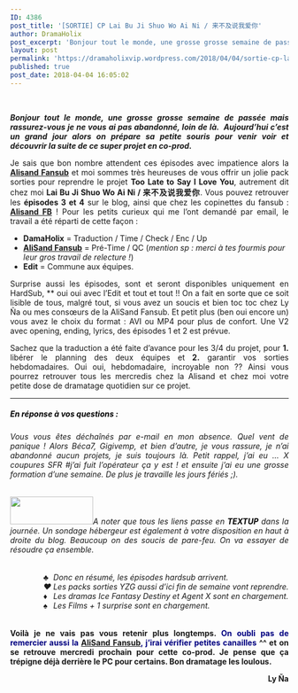 ```yaml
---
ID: 4386
post_title: '[SORTIE] CP Lai Bu Ji Shuo Wo Ai Ni / 来不及说我爱你'
author: DramaHolix
post_excerpt: 'Bonjour tout le monde, une grosse grosse semaine de pass&eacute;e mais rassurez-vous je ne vous ai pas abandonn&eacute;, loin de l&agrave;.&nbsp; Aujourd&rsquo;hui c&rsquo;est un grand jour alors on pr&eacute;pare sa petite souris pour venir voir et d&eacute;couvrir la suite de ce super projet en co-prod.&nbsp; Je sais que bon nombre attendent ces &eacute;pisodes avec impatience&hellip; <a href="https://dramaholixvip.wordpress.com/2018/04/04/sortie-cp-lai-bu-ji-shuo-wo-ai-ni-%E6%9D%A5%E4%B8%8D%E5%8F%8A%E8%AF%B4%E6%88%91%E7%88%B1%E4%BD%A0-2/">Lire la suite <span>[SORTIE] CP Lai Bu Ji Shuo Wo Ai Ni /&nbsp;&#26469;&#19981;&#21450;&#35828;&#25105;&#29233;&#20320;</span></a>'
layout: post
permalink: 'https://dramaholixvip.wordpress.com/2018/04/04/sortie-cp-lai-bu-ji-shuo-wo-ai-ni-%E6%9D%A5%E4%B8%8D%E5%8F%8A%E8%AF%B4%E6%88%91%E7%88%B1%E4%BD%A0-2/'
published: true
post_date: 2018-04-04 16:05:02
---
```


<a href='https://dramaholixvip.wordpress.com/tltsily-episode-3/'><img   src="https://dramaholixvip.files.wordpress.com/2018/04/tltsily-episode-3.jpg?w=1024&#038;h=683" class="attachment-large size-large" alt="" srcset="https://dramaholixvip.files.wordpress.com/2018/04/tltsily-episode-3.jpg 600w, https://dramaholixvip.files.wordpress.com/2018/04/tltsily-episode-3.jpg?w=150 150w, https://dramaholixvip.files.wordpress.com/2018/04/tltsily-episode-3.jpg?w=300 300w" sizes="(max-width: 600px) 100vw, 600px" data-attachment-id="3605" data-permalink="https://dramaholixvip.wordpress.com/tltsily-episode-3/" data-orig-file="https://dramaholixvip.files.wordpress.com/2018/04/tltsily-episode-3.jpg" data-orig-size="600,400" data-comments-opened="1" data-image-meta="{&quot;aperture&quot;:&quot;0&quot;,&quot;credit&quot;:&quot;&quot;,&quot;camera&quot;:&quot;&quot;,&quot;caption&quot;:&quot;&quot;,&quot;created_timestamp&quot;:&quot;0&quot;,&quot;copyright&quot;:&quot;&quot;,&quot;focal_length&quot;:&quot;0&quot;,&quot;iso&quot;:&quot;0&quot;,&quot;shutter_speed&quot;:&quot;0&quot;,&quot;title&quot;:&quot;&quot;,&quot;orientation&quot;:&quot;1&quot;}" data-image-title="TLTSILY EPISODE 3" data-image-description="" data-medium-file="https://dramaholixvip.files.wordpress.com/2018/04/tltsily-episode-3.jpg?w=300" data-large-file="https://dramaholixvip.files.wordpress.com/2018/04/tltsily-episode-3.jpg?w=1024&#038;h=683" /></a>
<a href='https://dramaholixvip.wordpress.com/tltsily-episode-4/'><img   src="https://dramaholixvip.files.wordpress.com/2018/04/tltsily-episode-4.jpg?w=1024&#038;h=683" class="attachment-large size-large" alt="" srcset="https://dramaholixvip.files.wordpress.com/2018/04/tltsily-episode-4.jpg 600w, https://dramaholixvip.files.wordpress.com/2018/04/tltsily-episode-4.jpg?w=150 150w, https://dramaholixvip.files.wordpress.com/2018/04/tltsily-episode-4.jpg?w=300 300w" sizes="(max-width: 600px) 100vw, 600px" data-attachment-id="3606" data-permalink="https://dramaholixvip.wordpress.com/tltsily-episode-4/" data-orig-file="https://dramaholixvip.files.wordpress.com/2018/04/tltsily-episode-4.jpg" data-orig-size="600,400" data-comments-opened="1" data-image-meta="{&quot;aperture&quot;:&quot;0&quot;,&quot;credit&quot;:&quot;&quot;,&quot;camera&quot;:&quot;&quot;,&quot;caption&quot;:&quot;&quot;,&quot;created_timestamp&quot;:&quot;0&quot;,&quot;copyright&quot;:&quot;&quot;,&quot;focal_length&quot;:&quot;0&quot;,&quot;iso&quot;:&quot;0&quot;,&quot;shutter_speed&quot;:&quot;0&quot;,&quot;title&quot;:&quot;&quot;,&quot;orientation&quot;:&quot;1&quot;}" data-image-title="TLTSILY EPISODE 4" data-image-description="" data-medium-file="https://dramaholixvip.files.wordpress.com/2018/04/tltsily-episode-4.jpg?w=300" data-large-file="https://dramaholixvip.files.wordpress.com/2018/04/tltsily-episode-4.jpg?w=1024&#038;h=683" /></a>

<p style="text-align:justify;"><strong><em>Bonjour tout le monde, une grosse grosse semaine de passée mais rassurez-vous je ne vous ai pas abandonné, loin de là.  Aujourd&rsquo;hui c&rsquo;est un grand jour alors on prépare sa petite souris pour venir voir et découvrir la suite de ce super projet en co-prod. </em></strong></p>
<p style="text-align:justify;">Je sais que bon nombre attendent ces épisodes avec impatience alors la <a href="http://alisandfansub.eklablog.com/"><strong>Alisand Fansub</strong></a> et moi sommes très heureuses de vous offrir un jolie pack sorties pour reprendre le projet <strong>Too Late to Say I Love You</strong>, autrement dit chez moi <strong>Lai Bu Ji Shuo Wo Ai Ni / 来不及说我爱你</strong>. Vous pouvez retrouver les <strong>épisodes 3 et 4</strong> sur le blog, ainsi que chez les copinettes du fansub : <a href="http://alisandfansub.eklablog.com/"><strong>Alisand FB</strong></a> ! Pour les petits curieux qui me l&rsquo;ont demandé par email, le travail a été réparti de cette façon :</p>
<ul>
<li><strong>DamaHolix</strong> = Traduction / Time / Check / Enc / Up</li>
<li><a href="http://alisandfansub.eklablog.com/"><strong>AliSand Fansub</strong></a> = Pré-Time / QC (<em>mention sp : merci à tes fourmis pour leur gros travail de relecture !</em>)</li>
<li><strong>Edit</strong> = Commune aux équipes.</li>
</ul>
<p style="text-align:justify;">Surprise aussi les épisodes, sont et seront disponibles uniquement en HardSub, ** oui oui avec l&rsquo;Edit et tout et tout !! On a fait en sorte que ce soit lisible de tous, malgré tout, si vous avez un soucis et bien toc toc chez Ly Ña ou mes consœurs de la AliSand Fansub. Et petit plus (ben oui encore un) vous avez le choix du format : AVI ou MP4 pour plus de confort. Une V2 avec opening, ending, lyrics, des épisodes 1 et 2 est prévue.</p>
<p style="text-align:justify;">Sachez que la traduction a été faite d&rsquo;avance pour les 3/4 du projet, pour <strong>1.</strong> libérer le planning des deux équipes et<strong> 2.</strong> garantir vos sorties hebdomadaires. Oui oui, hebdomadaire, incroyable non ?? Ainsi vous pourrez retrouver tous les mercredis chez la Alisand et chez moi votre petite dose de dramatage quotidien sur ce projet.</p>
<hr />
<h5 style="text-align:justify;"><span style="color:#000000;"><strong>En réponse à vos questions : </strong></span></h5>
<h6 style="text-align:justify;">Vous vous êtes déchaînés par e-mail en mon absence. Quel vent de panique ! Alors Béca7, Gigivemp, et bien d&rsquo;autre, je vous rassure, je n&rsquo;ai abandonné aucun projets, je suis toujours là. Petit rappel, j&rsquo;ai eu &#8230; X coupures SFR <em>#j&rsquo;ai fuit l&rsquo;opérateur ça y est !</em> et ensuite j&rsquo;ai eu une grosse formation d&rsquo;une semaine. De plus je travaille les jours fériés ;).</h6>
<h6 style="text-align:justify;"><img data-attachment-id="3614" data-permalink="https://dramaholixvip.wordpress.com/textup-logo/" data-orig-file="https://dramaholixvip.files.wordpress.com/2018/04/textup-logo.png" data-orig-size="228,76" data-comments-opened="1" data-image-meta="{&quot;aperture&quot;:&quot;0&quot;,&quot;credit&quot;:&quot;&quot;,&quot;camera&quot;:&quot;&quot;,&quot;caption&quot;:&quot;&quot;,&quot;created_timestamp&quot;:&quot;0&quot;,&quot;copyright&quot;:&quot;&quot;,&quot;focal_length&quot;:&quot;0&quot;,&quot;iso&quot;:&quot;0&quot;,&quot;shutter_speed&quot;:&quot;0&quot;,&quot;title&quot;:&quot;&quot;,&quot;orientation&quot;:&quot;0&quot;}" data-image-title="textup-logo" data-image-description="" data-medium-file="https://dramaholixvip.files.wordpress.com/2018/04/textup-logo.png?w=228" data-large-file="https://dramaholixvip.files.wordpress.com/2018/04/textup-logo.png?w=228" class="alignleft wp-image-3614 size-thumbnail" src="https://dramaholixvip.files.wordpress.com/2018/04/textup-logo.png?w=150&#038;h=50" alt="" width="150" height="50" srcset="https://dramaholixvip.files.wordpress.com/2018/04/textup-logo.png?w=150&amp;h=50 150w, https://dramaholixvip.files.wordpress.com/2018/04/textup-logo.png 228w" sizes="(max-width: 150px) 100vw, 150px" />A noter que tous les liens passe en <span style="color:#000000;"><strong>TEXTUP</strong></span> dans la journée. Un sondage hébergeur est également à votre disposition en haut à droite du blog. Beaucoup on des soucis de pare-feu. On va essayer de résoudre ça ensemble.</h6>
<h6 style="text-align:justify;padding-left:60px;"><img src="https://s0.wp.com/wp-content/mu-plugins/wpcom-smileys/twemoji/2/72x72/2663.png" alt="♣" class="wp-smiley" style="height: 1em; max-height: 1em;" /> Donc en résumé, les épisodes hardsub arrivent.<br />
<img src="https://s0.wp.com/wp-content/mu-plugins/wpcom-smileys/twemoji/2/72x72/2665.png" alt="♥" class="wp-smiley" style="height: 1em; max-height: 1em;" /> Les packs sorties YZG aussi d&rsquo;ici fin de semaine vont reprendre.<br />
<img src="https://s0.wp.com/wp-content/mu-plugins/wpcom-smileys/twemoji/2/72x72/2666.png" alt="♦" class="wp-smiley" style="height: 1em; max-height: 1em;" /> Les dramas Ice Fantasy Destiny et Agent X sont en chargement.<br />
<img src="https://s0.wp.com/wp-content/mu-plugins/wpcom-smileys/twemoji/2/72x72/2660.png" alt="♠" class="wp-smiley" style="height: 1em; max-height: 1em;" /> Les Films + 1 surprise sont en chargement.</h6>
<p style="text-align:justify;"><strong>Voilà je ne vais pas vous retenir plus longtemps. <span style="color:#000080;">On oubli pas de remercier aussi la <a href="http://alisandfansub.eklablog.com/">AliSand Fansub</a>, j&rsquo;irai vérifier petites canailles</span> ^^ et on se retrouve mercredi prochain pour cette co-prod. Je pense que ça trépigne déjà derrière le PC pour certains. Bon dramatage les loulous.</strong></p>
<p style="text-align:right;"><strong>Ly Ña</strong></p>
<p style="text-align:justify;">